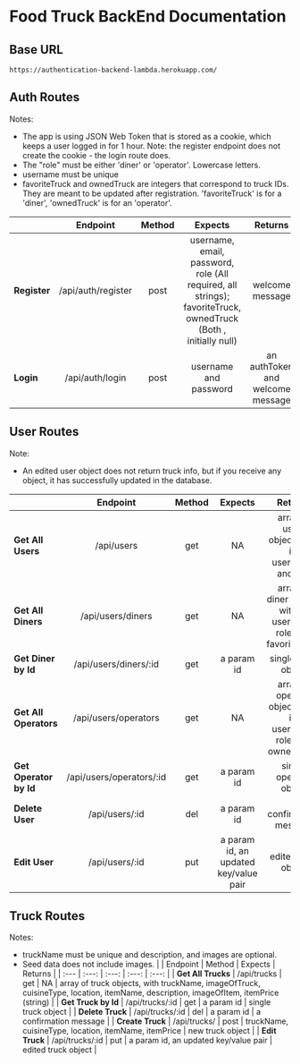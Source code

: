 # Food Truck BackEnd Documentation

## Base URL
```
https://authentication-backend-lambda.herokuapp.com/
```


## Auth Routes
Notes: 
- The app is using JSON Web Token that is stored as a cookie, which keeps a user logged in for 1 hour. Note: the register endpoint does not create the cookie - the login route does.
- The "role" must be either 'diner' or 'operator'. Lowercase letters.
- username must be unique
- favoriteTruck and ownedTruck are integers that correspond to truck IDs. They are meant to be updated after registration. 'favoriteTruck' is for a 'diner', 'ownedTruck' is for an 'operator'.

|       | Endpoint | Method |  Expects | Returns |
| :--- |   :---:  |  :---: |   :---:  | :---: |
| **Register**  | /api/auth/register  | post | username, email, password, role (All required, all strings); favoriteTruck, ownedTruck (Both , initially null) | welcome message  |
| **Login**  | /api/auth/login  | post | username and password  | an authToken and welcome message  |


## User Routes
Note: 
- An edited user object does not return truck info, but if you receive any object, it has successfully updated in the database.

|       | Endpoint | Method |  Expects | Returns |
| :--- |   :---:  |  :---: |   :---:  | :---: |
| **Get All Users**  | /api/users  | get  | NA  | array of users objects with id, username, and role |
| **Get All Diners**  | /api/users/diners  | get  | NA  | array of diner objects with id, username, role, and favoriteTruck |
| **Get Diner by Id**  | /api/users/diners/:id | get  | a param id | single diner object |
| **Get All Operators**  | /api/users/operators  | get  | NA | array of operator objects with id, username, role, and ownedTruck |
| **Get Operator by Id**  | /api/users/operators/:id | get  | a param id  | single operator object  |
| **Delete User**  | /api/users/:id  | del | a param id  | a confirmation message  |
| **Edit User**  | /api/users/:id | put | a param id, an updated key/value pair  | edited User object |


## Truck Routes
Notes: 
- truckName must be unique and description, and images are optional.
- Seed data does not include images.
|       | Endpoint | Method |  Expects | Returns |
| :--- |   :---:  |  :---: |   :---:  | :---: |
| **Get All Trucks**  | /api/trucks  | get  | NA  | array of truck objects, with truckName, imageOfTruck, cuisineType, location, itemName, description, imageOfItem, itemPrice (string)  |
| **Get Truck by Id**  | /api/trucks/:id  | get  | a param id  | single truck object  |
| **Delete Truck**  | /api/trucks/:id  | del | a param id  | a confirmation message  |
| **Create Truck**  | /api/trucks/ | post | truckName, cuisineType, location, itemName, itemPrice | new truck object  |
| **Edit Truck**  | /api/trucks/:id | put | a param id, an updated key/value pair  | edited truck object  |
